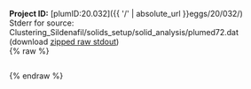 **Project ID:** [plumID:20.032]({{ '/' | absolute_url }}eggs/20/032/)  
Stderr for source:  Clustering_Sildenafil/solids_setup/solid_analysis/plumed72.dat   
(download [zipped raw stdout](plumed72.dat.plumed_master.stdout.txt.zip))  
{% raw %}
<pre>
</pre>
{% endraw %}
